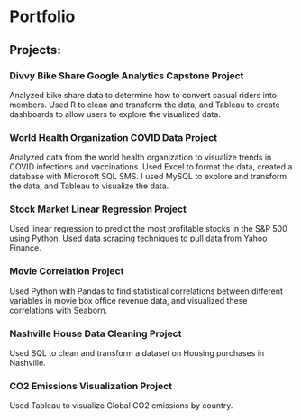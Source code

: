 # Portfolio

## Projects:

### Divvy Bike Share Google Analytics Capstone Project
Analyzed bike share data to determine how to convert casual riders into members. Used R to clean and transform the data, and Tableau to create dashboards to allow users to explore the visualized data.
### World Health Organization COVID Data Project
Analyzed data from the world health organization to visualize trends in COVID infections and vaccinations. Used Excel to format the data, created a database with Microsoft SQL SMS. I used MySQL to explore and transform the data, and Tableau to visualize the data.
### Stock Market Linear Regression Project
Used linear regression to predict the most profitable stocks in the S&P 500 using Python. Used data scraping techniques to pull data from Yahoo Finance. 
### Movie Correlation Project
Used Python with Pandas to find statistical correlations between different variables in movie box office revenue data, and visualized these correlations with Seaborn.
### Nashville House Data Cleaning Project
Used SQL to clean and transform a dataset on Housing purchases in Nashville.
### CO2 Emissions Visualization Project
Used Tableau to visualize Global CO2 emissions by country.


